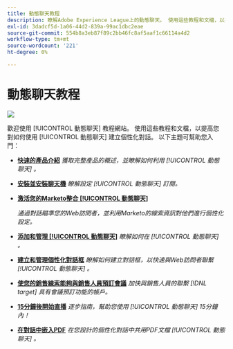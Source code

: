 ```yaml
---
title: 動態聊天教程
description: 瞭解Adobe Experience League上的動態聊天。 使用這些教程和文檔，以提高您對如何使用動態聊天建立個性化對話的理解。
exl-id: 3dadcf5d-1a06-44d2-839a-99ac1dbc2eae
source-git-commit: 554b8a3eb87f89c2bb46fc8af5aaf1c66114a4d2
workflow-type: tm+mt
source-wordcount: '221'
ht-degree: 0%

---
```


# 動態聊天教程

![](assets/dynamic-chat-header.png)

歡迎使用 [!UICONTROL 動態聊天]  教程網站。 使用這些教程和文檔，以提高您對如何使用 [!UICONTROL 動態聊天]  建立個性化對話。 以下主題可幫助您入門：

* **[快速的產品介紹](product-tour.md)**
   *獲取完整產品的概述，並瞭解如何利用 [!UICONTROL 動態聊天] 。*
* **[安裝並安裝聊天機](setup.md)**
   *瞭解設定 [!UICONTROL 動態聊天]  訂閱。*
* **[激活您的Marketo整合 [!UICONTROL 動態聊天]](marketo-integration.md)**

   *通過對話瞄準您的Web訪問者，並利用Marketo的線索資訊對他們進行個性化設定。*
* **[添加和管理 [!UICONTROL 動態聊天]](user-management.md)**
   *瞭解如何在 [!UICONTROL 動態聊天] 。*
* **[建立和管理個性化對話框](dialogue-management.md)**
   *瞭解如何建立對話框，以快速與Web訪問者聯繫 [!UICONTROL 動態聊天] 。*
* **[使您的銷售線索能夠與銷售人員預訂會議](meeting-booking.md)**
   *加快與銷售人員的聯繫 [!DNL target] 具有會議預訂功能的帳戶。*
* **[15分鐘後開始直播](go-live-in-15-minutes.md)**
   *逐步指南，幫助您使用 [!UICONTROL 動態聊天]  15分鐘內！*
* **[在對話中嵌入PDF](document-cloud-integration.md)**
   *在您設計的個性化對話中共用PDF文檔 [!UICONTROL 動態聊天] 。*

